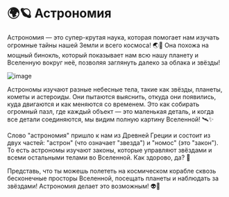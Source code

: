 # 🌍🪐 Астрономия
Астрономия — это супер-крутая наука, которая помогает нам изучать огромные тайны нашей Земли и всего космоса! 🌏🚀 Она похожа на мощный бинокль, который показывает нам всю нашу планету и Вселенную вокруг неё, позволяя заглянуть далеко за облака и звёзды!

![image](https://github.com/user-attachments/assets/1abc1948-3fff-400f-863c-514c5d3b1617)


Астрономы изучают разные небесные тела, такие как звёзды, планеты, кометы и астероиды. Они пытаются выяснить, откуда они появились, куда двигаются и как меняются со временем. Это как собирать огромный пазл, где каждый объект — это маленькая деталь, и когда все детали соединяются, мы видим полную картину Вселенной! 🛰️✨

Слово "астрономия" пришло к нам из Древней Греции и состоит из двух частей: "астрон" (что означает "звезда") и "номос" (это "закон"). То есть астрономы изучают законы, которые управляют звёздами и всеми остальными телами во Вселенной. Как здорово, да? 🤩

Представь, что ты можешь полететь на космическом корабле сквозь бесконечные просторы Вселенной, посещать планеты и наблюдать за звёздами! Астрономия делает это возможным! 👽🔭
